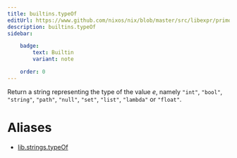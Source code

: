 ```yaml
---
title: builtins.typeOf
editUrl: https://www.github.com/nixos/nix/blob/master/src/libexpr/primops.cc
description: builtins.typeOf
sidebar:

    badge:
        text: Builtin
        variant: note

    order: 0
---
```


Return a string representing the type of the value *e*, namely
`"int"`, `"bool"`, `"string"`, `"path"`, `"null"`, `"set"`,
`"list"`, `"lambda"` or `"float"`.


# Aliases

- [lib.strings.typeOf](/nix-doc-comments/reference/lib/strings/lib-strings-typeOf)


